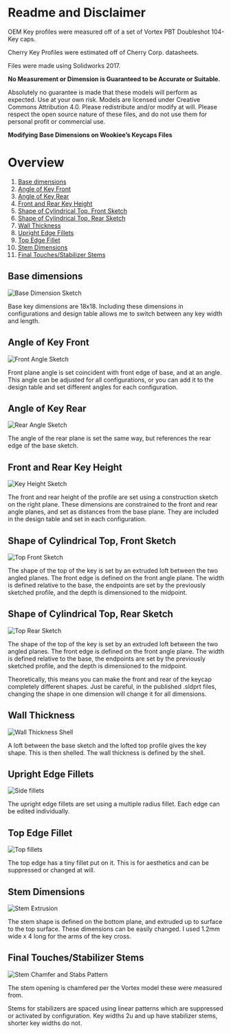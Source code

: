 # Readme and Disclaimer

OEM Key profiles were measured off of a set of Vortex PBT Doubleshot 104-Key caps. 

Cherry Key Profiles were estimated off of Cherry Corp. datasheets. 

Files were made using Solidworks 2017. 

**No Measurement or Dimension is Guaranteed to be Accurate or Suitable.**

Absolutely no guarantee is made that these models will perform as expected. Use at your own risk. Models are licensed under Creative Commons Attribution 4.0. Please redistribute and/or modify at will. Please respect the open source nature of these files, and do not use them for personal profit or commercial use. 

**Modifying Base Dimensions on Wookiee’s Keycaps Files**

# Overview

1. [Base dimensions](#base-dimensions)
2. [Angle of Key Front](#angle-of-key-front)
3. [Angle of Key Rear](#angle-of-key-rear)
4. [Front and Rear Key Height](#front-and-rear-key-height)
5. [Shape of Cylindrical Top, Front Sketch](#shape-of-cylindrical-top-front-sketch)
6. [Shape of Cylindrical Top, Rear Sketch](#shape-of-cylindrical-top-rear-sketch)
7. [Wall Thickness](#wall-thickness)
8. [Upright Edge Fillets](#upright-edge-fillets)
9. [Top Edge Fillet](#top-edge-fillet)
10. [Stem Dimensions](#stem-dimensions)
11. [Final Touches/Stabilizer Stems](#final-touchesstabilizer-stems)


## Base dimensions

![Base Dimension Sketch](https://github.com/dankwookiee/Kieeboard/blob/master/modeling%20process/model01.png)

Base key dimensions are 18x18. Including these dimensions in configurations and design table allows me to switch between any key width and length.

## Angle of Key Front

![Front Angle Sketch](https://github.com/dankwookiee/Kieeboard/blob/master/modeling%20process/model02.png)

Front plane angle is set coincident with front edge of base, and at an angle. This angle can be adjusted for all configurations, or you can add it to the design table and set different angles for each configuration.
 
## Angle of Key Rear

![Rear Angle Sketch](https://github.com/dankwookiee/Kieeboard/blob/master/modeling%20process/model03.png)

The angle of the rear plane is set the same way, but references the rear edge of the base sketch. 

## Front and Rear Key Height

![Key Height Sketch](https://github.com/dankwookiee/Kieeboard/blob/master/modeling%20process/model04.png)

The front and rear height of the profile are set using a construction sketch on the right plane. These dimensions are constrained to the front and rear angle planes, and set as distances from the base plane. They are included in the design table and set in each configuration.

## Shape of Cylindrical Top, Front Sketch

![Top Front Sketch](https://github.com/dankwookiee/Kieeboard/blob/master/modeling%20process/model05.png)

The shape of the top of the key is set by an extruded loft between the two angled planes. The front edge is defined on the front angle plane. The width is defined relative to the base, the endpoints are set by the previously sketched profile, and the depth is dimensioned to the midpoint.

## Shape of Cylindrical Top, Rear Sketch

![Top Rear Sketch](https://github.com/dankwookiee/Kieeboard/blob/master/modeling%20process/model06.png)

The shape of the top of the key is set by an extruded loft between the two angled planes. The front edge is defined on the front angle plane. The width is defined relative to the base, the endpoints are set by the previously sketched profile, and the depth is dimensioned to the midpoint.

Theoretically, this means you can make the front and rear of the keycap completely different shapes. Just be careful, in the published .sldprt files, changing the shape in one dimension will change it for all dimensions.

## Wall Thickness

![Wall Thickness Shell](https://github.com/dankwookiee/Kieeboard/blob/master/modeling%20process/model07.png)

A loft between the base sketch and the lofted top profile gives the key shape. This is then shelled. The wall thickness is defined by the shell.

## Upright Edge Fillets

![Side fillets](https://github.com/dankwookiee/Kieeboard/blob/master/modeling%20process/model08.png)

The upright edge fillets are set using a multiple radius fillet. Each edge can be edited individually. 

## Top Edge Fillet

![Top fillets](https://github.com/dankwookiee/Kieeboard/blob/master/modeling%20process/model09.png)

The top edge has a tiny fillet put on it. This is for aesthetics and can be suppressed or changed at will.

## Stem Dimensions

![Stem Extrusion](https://github.com/dankwookiee/Kieeboard/blob/master/modeling%20process/model10.png)

The stem shape is defined on the bottom plane, and extruded up to surface to the top surface. These dimensions can be easily changed. I used 1.2mm wide x 4 long for the arms of the key cross.  

## Final Touches/Stabilizer Stems

![Stem Chamfer and Stabs Pattern](https://github.com/dankwookiee/Kieeboard/blob/master/modeling%20process/model11.png)

The stem opening is chamfered per the Vortex model these were measured from.

Stems for stabilizers are spaced using linear patterns which are suppressed or activated by configuration. Key widths 2u and up have stabilizer stems, shorter key widths do not.
